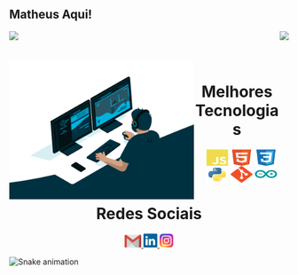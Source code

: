 ## Matheus Aqui!

<div>

<img  height="180em" src="https://github-readme-stats.vercel.app/api?username=matheuscantiere&show_icons=true&theme=transparent&include_all_commits=true&count_private=true"/>
  <img align="right" height="180em" src="https://github-readme-stats.vercel.app/api/top-langs/?username=matheuscantiere&layout=compact&langs_count=16&theme=transparent"/>
</div>
<br>

<div  align="center"> 
  <div style="display: inline_block"><br>
    <img align="left" height="250" alt="coding-time" src="code.gif">
    <h1 align="center">Melhores Tecnologias</h1>
  <img align="center" height="30" width="40" alt="js-icon"  src="https://raw.githubusercontent.com/devicons/devicon/master/icons/javascript/javascript-plain.svg">
  <img align="center" height="30" width="40" alt="html-icon" src="https://raw.githubusercontent.com/devicons/devicon/master/icons/html5/html5-original.svg">
  <img align="center" height="30" width="40" alt="css-icon" src="https://raw.githubusercontent.com/devicons/devicon/master/icons/css3/css3-original.svg">
  <img align="center" height="30" width="40" alt="python-icon" src="https://raw.githubusercontent.com/devicons/devicon/master/icons/python/python-original.svg">
  <img align="center" height="30" width="40" alt="git-icon" src="https://raw.githubusercontent.com/devicons/devicon/master/icons/git/git-original.svg">
  <img align="center" height="30" width="40" alt="arduino-icon" src="https://raw.githubusercontent.com/devicons/devicon/master/icons/arduino/arduino-original.svg">
   </div>


  <h1 align="center">Redes Sociais</h1>
    <a href = "mailto: matheus.cantieree@gmail.com">
      <img width="30" src="gmail.svg">
    </a>
    <a href = "https://www.linkedin.com/">
      <img width="25" src="linkedin.svg">
    </a>
    <a href = "https://www.instagram.com/matheus_cantiere/">
      <img width="25" src="instagram.png">
    </a>
</div>

![Snake animation](https://github.com/matheuscantiere/matheuscantiere/blob/output/github-contribution-grid-snake.svg)
